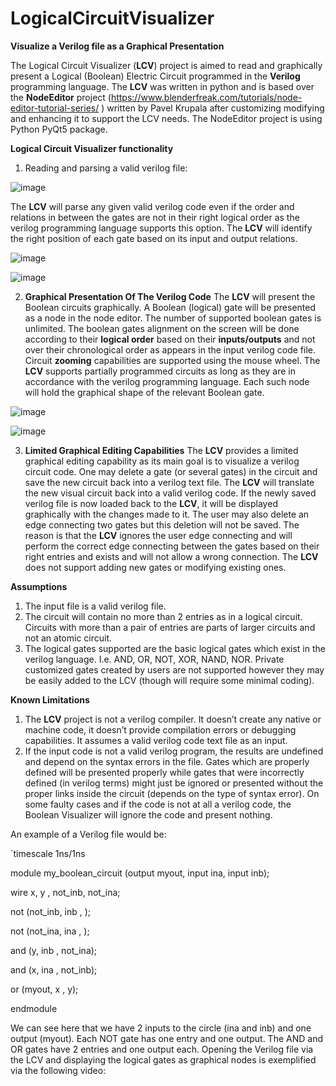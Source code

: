 # LogicalCircuitVisualizer
**Visualize a Verilog file as a Graphical Presentation**
 
The Logical Circuit Visualizer (**LCV**) project is aimed to read and graphically present a Logical (Boolean) Electric Circuit programmed in the **Verilog** programming language.
The **LCV** was written in python and is based over the **NodeEditor** project (https://www.blenderfreak.com/tutorials/node-editor-tutorial-series/ ) written by Pavel Krupala after customizing modifying and enhancing it to support the LCV needs.
The NodeEditor project is using Python PyQt5 package. 

**Logical Circuit Visualizer functionality**
1.	Reading and parsing a valid verilog file:

![image](https://user-images.githubusercontent.com/62829168/176267670-3f2fb0d4-e052-4379-a39b-83af89d3db4f.png)


The **LCV** will parse any given valid verilog code even if the order and relations in between the gates are not in their right logical order as the verilog programming language supports this option.
The **LCV** will identify the right position of each gate based on its input and output relations.

![image](https://user-images.githubusercontent.com/62829168/176267946-1815852c-380c-44d1-8604-c3688fcd9f25.png)

![image](https://user-images.githubusercontent.com/62829168/176268054-417d7949-2f76-488d-bdc7-57eefcf69b9e.png)


2.	**Graphical Presentation Of The Verilog Code**
The **LCV** will present the Boolean circuits graphically. A Boolean (logical) gate will be presented as a node in the node editor.
The number of supported boolean gates is unlimited.
The boolean gates alignment on the screen will be done according to their **logical order** based on their **inputs/outputs** and not over their chronological order as appears in the input verilog code file.
Circuit **zooming** capabilities are supported using the mouse wheel.
The **LCV** supports partially programmed circuits as long as they are in accordance with the verilog programming language.
Each such node will hold the graphical shape of the relevant Boolean gate.

![image](https://user-images.githubusercontent.com/62829168/176268303-064d2f16-e42a-461f-ad1a-99006cb0b461.png)


![image](https://user-images.githubusercontent.com/62829168/176268369-7740d678-9817-47db-98c5-28b96ee85c7e.png)


3.	**Limited Graphical Editing Capabilities**
The **LCV** provides a limited graphical editing capability as its main goal is to visualize a verilog circuit code. One may delete a gate (or several gates) in the circuit and save the new circuit back into a verilog text file.
The **LCV** will translate the new visual circuit back into a valid verilog code.
If the newly saved verilog file is now loaded back to the **LCV**, it will be displayed graphically with the changes made to it.
The user may also delete an edge connecting two gates but this deletion will not be saved. The reason is that the **LCV** ignores the user edge connecting and will perform the correct edge connecting between the gates based on their right entries and exists and will not allow a wrong connection.
The **LCV** does not support adding new gates or modifying existing ones.

**Assumptions**
1.	The input file is a valid verilog file.
2.	The circuit will contain no more than 2 entries as in a logical circuit. Circuits with more than a pair of entries are parts of larger circuits and not an atomic circuit.
3.	The logical gates supported are the basic logical gates which exist in the verilog language. I.e. AND, OR, NOT, XOR, NAND, NOR. Private customized gates created by users are not supported however they may be easily added to the LCV (though will require some minimal coding).

**Known Limitations**
1.	The **LCV** project is not a verilog compiler. It doesn’t create any native or machine code, it doesn’t provide compilation errors or debugging capabilities.
It assumes a valid verilog code text file as an input.
2.	If the input code is not a valid verilog program, the results are undefined and depend on the syntax errors in the file. Gates which are properly defined will be presented properly while gates that were incorrectly defined (in verilog terms)  might just be ignored or presented without the proper links inside the circuit (depends on the type of syntax error).
On some faulty cases and if the code is not at all a verilog code, the Boolean Visualizer will ignore the code and present nothing.


An example of a Verilog file would be:

`timescale 1ns/1ns

module my_boolean_circuit (output myout, input ina, input inb);

  wire x, y , not_inb, not_ina;
  
  not (not_inb, inb , );
  
  not (not_ina, ina , );
  
  and (y, inb , not_ina);
  
  and (x, ina , not_inb);
  
  or (myout, x , y);
  
endmodule

We can see here that we have 2 inputs to the circle (ina and inb) and one output (myout).
Each NOT gate has one entry and one output.
The AND and OR gates have 2 entries and one output each.
Opening the Verilog file via the LCV and displaying the logical gates as graphical nodes is exemplified via the following video:





